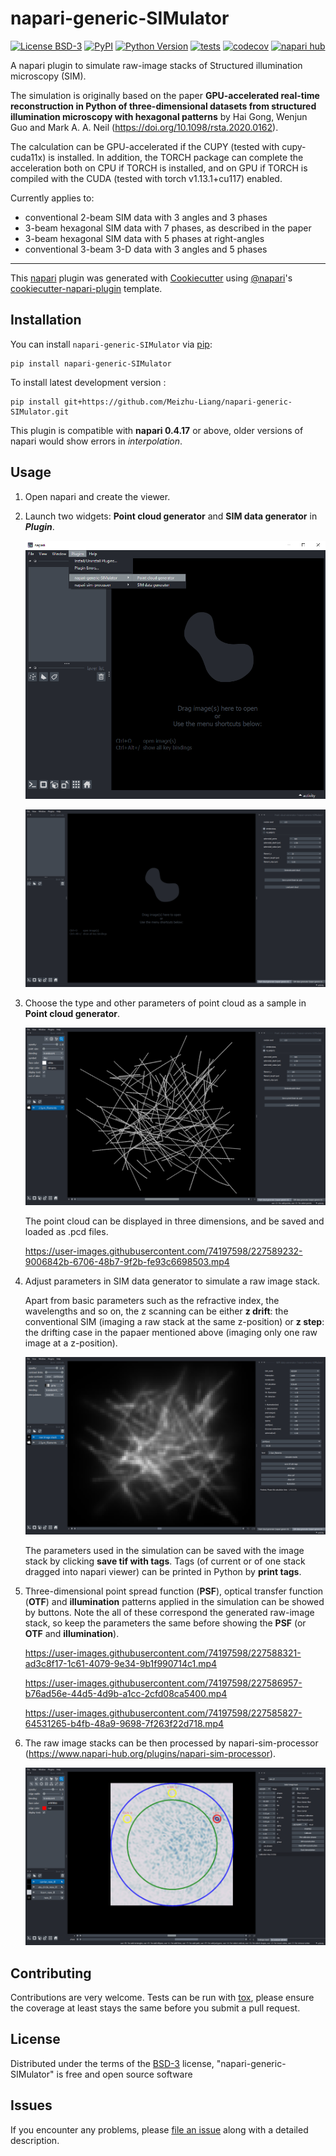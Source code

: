 # napari-generic-SIMulator

[![License BSD-3](https://img.shields.io/pypi/l/napari-generic-SIMulator.svg?color=green)](https://github.com/Meizhu-Liang/napari-generic-SIMulator/raw/main/LICENSE)
[![PyPI](https://img.shields.io/pypi/v/napari-generic-SIMulator.svg?color=green)](https://pypi.org/project/napari-generic-SIMulator)
[![Python Version](https://img.shields.io/pypi/pyversions/napari-generic-SIMulator.svg?color=green)](https://python.org)
[![tests](https://github.com/Meizhu-Liang/napari-generic-SIMulator/workflows/tests/badge.svg)](https://github.com/Meizhu-Liang/napari-generic-SIMulator/actions)
[![codecov](https://codecov.io/gh/Meizhu-Liang/napari-generic-SIMulator/branch/main/graph/badge.svg)](https://codecov.io/gh/Meizhu-Liang/napari-generic-SIMulator)
[![napari hub](https://img.shields.io/endpoint?url=https://api.napari-hub.org/shields/napari-generic-SIMulator)](https://napari-hub.org/plugins/napari-generic-SIMulator)

A napari plugin to simulate raw-image stacks of Structured illumination microscopy (SIM). 

The simulation is originally based on the paper <strong>GPU-accelerated real-time reconstruction in Python of three-dimensional datasets from structured illumination microscopy with hexagonal patterns</strong> by
Hai Gong, Wenjun Guo and Mark A. A. Neil (https://doi.org/10.1098/rsta.2020.0162). 

The calculation can be GPU-accelerated if the CUPY (tested with cupy-cuda11x) is installed. In addition, the TORCH package can complete the acceleration both on CPU if TORCH is installed, and on GPU if TORCH is compiled with the CUDA (tested with torch v1.13.1+cu117) enabled.

Currently applies to:
- conventional 2-beam SIM data with 3 angles and 3 phases
- 3-beam hexagonal SIM data with 7 phases, as described in the paper
- 3-beam hexagonal SIM data with 5 phases at right-angles
- conventional 3-beam 3-D data with 3 angles and 5 phases

----------------------------------

This [napari] plugin was generated with [Cookiecutter] using [@napari]'s [cookiecutter-napari-plugin] template.

<!--
Don't miss the full getting started guide to set up your new package:
https://github.com/napari/cookiecutter-napari-plugin#getting-started

and review the napari docs for plugin developers:
https://napari.org/plugins/index.html
-->

## Installation

You can install `napari-generic-SIMulator` via [pip]:

    pip install napari-generic-SIMulator



To install latest development version :

    pip install git+https://github.com/Meizhu-Liang/napari-generic-SIMulator.git

This plugin is compatible with **napari 0.4.17** or above, older versions of napari would show errors in _interpolation_.

## Usage

1) Open napari and create the viewer.


2) Launch two widgets: **Point cloud generator** and **SIM data generator** in ***Plugin***.

    ![raw](https://github.com/Meizhu-Liang/napari-generic-SIMulator/raw/main/images/lauch.png)

   
    ![raw](https://github.com/Meizhu-Liang/napari-generic-SIMulator/raw/main/images/2tabs.png)


3) Choose the type and other parameters of point cloud as a sample in **Point cloud generator**.

    ![raw](https://github.com/Meizhu-Liang/napari-generic-SIMulator/raw/main/images/pc.png)

    The point cloud can be displayed in three dimensions, and be saved and loaded as .pcd files.
  
    https://user-images.githubusercontent.com/74197598/227589232-9006842b-6706-48b7-9f2b-fe93c6698503.mp4


4) Adjust parameters in SIM data generator to simulate a raw image stack.

   Apart from basic parameters such as the refractive index, the wavelengths and so on, the z scanning can be either 
   **z drift**: the conventional SIM (imaging a raw stack at the same z-position) or **z step**: the drifting case in 
   the papaer mentioned above (imaging only one raw image at a z-position).


   ![raw](https://github.com/Meizhu-Liang/napari-generic-SIMulator/raw/main/images/raw_stack.png)

   The parameters used in the simulation can be saved with the image stack by clicking **save tif with tags**. Tags (of current or of one stack dragged into napari viewer) can be printed in Python by **print tags**. 


5) Three-dimensional point spread function (**PSF**), optical transfer function (**OTF**) and **illumination** patterns applied in the simulation can be showed by buttons. Note the all of these correspond the generated raw-image stack, so keep the parameters the same before showing the **PSF** (or **OTF** and **illumination**).

    https://user-images.githubusercontent.com/74197598/227588321-ad3c8f17-1c61-4079-9e34-9b1f990714c1.mp4
    
    https://user-images.githubusercontent.com/74197598/227586957-b76ad56e-44d5-4d9b-a1cc-2cfd08ca5400.mp4
    
    https://user-images.githubusercontent.com/74197598/227585827-64531265-b4fb-48a9-9698-7f263f22d718.mp4 
   
6) The raw image stacks can be then processed by napari-sim-processor (https://www.napari-hub.org/plugins/napari-sim-processor).
   
   ![raw](https://github.com/Meizhu-Liang/napari-generic-SIMulator/raw/main/images/processor.png)


## Contributing

Contributions are very welcome. Tests can be run with [tox], please ensure
the coverage at least stays the same before you submit a pull request.

## License

Distributed under the terms of the [BSD-3] license,
"napari-generic-SIMulator" is free and open source software

## Issues

If you encounter any problems, please [file an issue] along with a detailed description.

[napari]: https://github.com/napari/napari
[Cookiecutter]: https://github.com/audreyr/cookiecutter
[@napari]: https://github.com/napari
[MIT]: http://opensource.org/licenses/MIT
[BSD-3]: http://opensource.org/licenses/BSD-3-Clause
[GNU GPL v3.0]: http://www.gnu.org/licenses/gpl-3.0.txt
[GNU LGPL v3.0]: http://www.gnu.org/licenses/lgpl-3.0.txt
[Apache Software License 2.0]: http://www.apache.org/licenses/LICENSE-2.0
[Mozilla Public License 2.0]: https://www.mozilla.org/media/MPL/2.0/index.txt
[cookiecutter-napari-plugin]: https://github.com/napari/cookiecutter-napari-plugin

[file an issue]: https://github.com/Meizhu-Liang/napari-generic-SIMulator/issues

[napari]: https://github.com/napari/napari
[tox]: https://tox.readthedocs.io/en/latest/
[pip]: https://pypi.org/project/pip/
[PyPI]: https://pypi.org/
